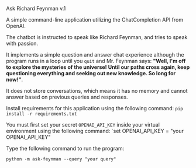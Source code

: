 Ask Richard Feynman v.1

A simple command-line application utilizing the ChatCompletion API from OpenAI. 

The chatbot is instructed to speak like Richard Feynman, and tries to speak with passion.

It implements a simple question and answer chat experience although the program runs in a loop until you `quit` and Mr. Feynman says: 
**"Well, I'm off to explore the mysteries of the universe! Until our paths cross again, keep questioning everything and seeking out new knowledge. So long for now!"**.

It does not store conversations, which means it has no memory and cannot answer based on previous queries and responses.

Install requirements for this application using the following command:
`pip install -r requirements.txt`

You must first set your secret `OPENAI_API_KEY` inside your virtual environment using the following command:
`set OPENAI_API_KEY = "your OPENAI_API_KEY"

Type the following command to run the program:

`python -m ask-feynman --query "your query"`

